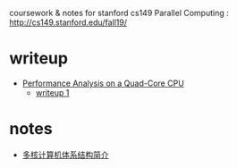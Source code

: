 coursework & notes for stanford cs149 Parallel Computing : http://cs149.stanford.edu/fall19/

# writeup
- [Performance Analysis on a Quad-Core CPU](asst1/README.md)
  - [writeup 1](asst1/write-up.md)

# notes

- [多核计算机体系结构简介](https://zouzhitao.github.io/posts/parrallel-computer-arch/)